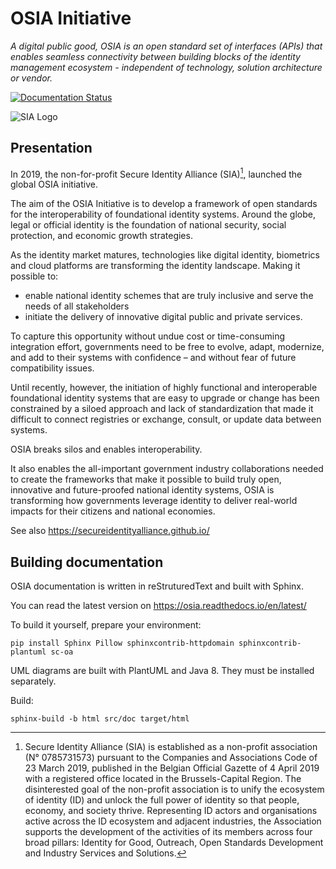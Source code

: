 # OSIA Initiative

_A digital public good, OSIA is an open standard set of interfaces (APIs) that enables seamless connectivity between building blocks of the identity management ecosystem - independent of technology, solution architecture or vendor._

[![Documentation Status](https://readthedocs.org/projects/osia/badge/?version=latest)](https://osia.readthedocs.io/en/latest/?badge=latest)

![SIA Logo](OSIA_Colour_Logo_RGB_400px.png "Secure Identity Alliance")

## Presentation

In 2019, the non-for-profit Secure Identity Alliance (SIA)[^1], launched the global OSIA initiative.

The aim of the OSIA Initiative is to develop a framework of open standards for the interoperability of foundational identity systems.
Around the globe, legal or official identity is the foundation of national security, social protection, and economic growth strategies.

As the identity market matures, technologies like digital identity, biometrics and cloud platforms are transforming the identity landscape. Making it possible to:
* enable national identity schemes that are truly inclusive and serve the needs of all stakeholders
* initiate the delivery of innovative digital public and private services.

To capture this opportunity without undue cost or time-consuming integration effort, governments need to be free to evolve, adapt, modernize, and add to their systems with confidence – and without fear of future compatibility issues.

Until recently, however, the initiation of highly functional and interoperable foundational identity systems that are easy to upgrade or change has been constrained by a siloed approach and lack of standardization that made it difficult to connect registries or exchange, consult, or update data between systems.

OSIA breaks silos and enables interoperability.

It also enables the all-important government industry collaborations needed to create the frameworks that make it possible to build truly open, innovative and future-proofed national identity systems, OSIA is transforming how governments leverage identity to deliver real-world impacts for their citizens and national economies.

[^1]: Secure Identity Alliance (SIA) is established as a non-profit association (N° 0785731573) pursuant to the Companies and Associations Code of 23 March 2019, published in the Belgian Official Gazette of 4 April 2019 with a registered office located in the Brussels-Capital Region. The disinterested goal of the non-profit association is to unify the ecosystem of identity (ID) and unlock the full power of identity so that people, economy, and society thrive. Representing ID actors and organisations active across the ID ecosystem and adjacent industries, the Association supports the development of the activities of its members across four broad pillars: Identity for Good, Outreach, Open Standards Development and Industry Services and Solutions.

See also https://secureidentityalliance.github.io/

## Building documentation

OSIA documentation is written in reStruturedText and built with Sphinx.

You can read the latest version on https://osia.readthedocs.io/en/latest/

To build it yourself, prepare your environment:

```
pip install Sphinx Pillow sphinxcontrib-httpdomain sphinxcontrib-plantuml sc-oa
```

UML diagrams are built with PlantUML and Java 8. They must be installed separately.

Build:

```
sphinx-build -b html src/doc target/html
```
